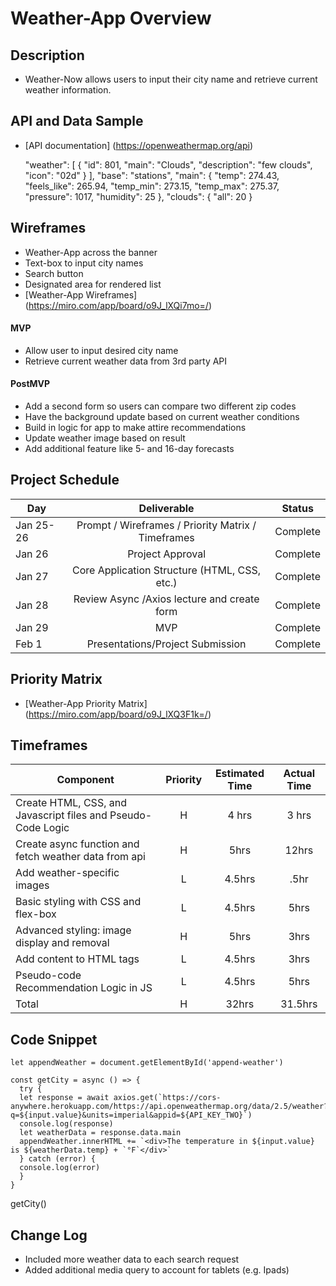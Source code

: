 #
# Weather-App Overview

## Description

- Weather-Now allows users to input their city name and retrieve current weather information. 

## API and Data Sample

- [API documentation] (https://openweathermap.org/api)

    "weather": [
    {
    "id": 801,
    "main": "Clouds",
    "description": "few clouds",
    "icon": "02d"
    }
    ],
    "base": "stations",
    "main": {
    "temp": 274.43,
    "feels_like": 265.94,
    "temp_min": 273.15,
    "temp_max": 275.37,
    "pressure": 1017,
    "humidity": 25
    },
    "clouds": {
    "all": 20
    }

## Wireframes

- Weather-App across the banner 
- Text-box to input city names 
- Search button 
- Designated area for rendered list
- [Weather-App Wireframes] (https://miro.com/app/board/o9J_lXQi7mo=/)
 

#### MVP 
- Allow user to input desired city name
- Retrieve current weather data from 3rd party API


#### PostMVP  
- Add a second form so users can compare two different zip codes
- Have the background update based on current weather conditions
- Build in logic for app to make attire recommendations
- Update weather image based on result
- Add additional feature like 5- and 16-day forecasts


## Project Schedule

|  Day | Deliverable | Status |
| --- | :---: |  :---: |
|Jan 25-26| Prompt / Wireframes / Priority Matrix / Timeframes | Complete |
|Jan 26| Project Approval | Complete |
|Jan 27| Core Application Structure (HTML, CSS, etc.) | Complete |
|Jan 28| Review Async /Axios lecture and create form  | Complete |
|Jan 29| MVP | Complete |
|Feb 1| Presentations/Project Submission | Complete |

## Priority Matrix

- [Weather-App Priority Matrix] (https://miro.com/app/board/o9J_lXQ3F1k=/)

## Timeframes

| Component | Priority | Estimated Time | Actual Time |
| --- | :---: |  :---: | :---: |
| Create HTML, CSS, and Javascript files and Pseudo-Code Logic | H | 4 hrs| 3 hrs |
| Create async function and fetch weather data from api  | H | 5hrs| 12hrs |
| Add weather-specific images  | L | 4.5hrs| .5hr |
| Basic styling with CSS and flex-box | L | 4.5hrs| 5hrs |
| Advanced styling: image display and removal | H | 5hrs| 3hrs |
| Add content to HTML tags | L | 4.5hrs| 3hrs |
| Pseudo-code Recommendation Logic in JS | L | 4.5hrs| 5hrs |
| Total | H | 32hrs| 31.5hrs |

## Code Snippet

    let appendWeather = document.getElementById('append-weather')

    const getCity = async () => {
      try {
      let response = await axios.get(`https://cors-anywhere.herokuapp.com/https://api.openweathermap.org/data/2.5/weather?q=${input.value}&units=imperial&appid=${API_KEY_TWO}`)
      console.log(response)
      let weatherData = response.data.main
      appendWeather.innerHTML += `<div>The temperature in ${input.value} is ${weatherData.temp} + `°F`</div>`
      } catch (error) {
      console.log(error)
      }
    }

getCity()

## Change Log
- Included more weather data to each search request 
- Added additional media query to account for tablets (e.g. Ipads)
